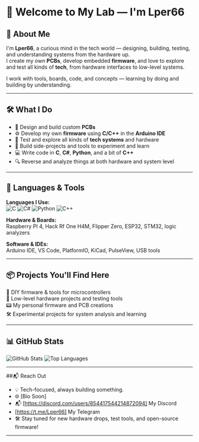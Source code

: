 # 👋 Welcome to My Lab — I'm Lper66

## 🧠 About Me

I'm **Lper66**, a curious mind in the tech world — designing, building, testing, and understanding systems from the hardware up.  
I create my own **PCBs**, develop embedded **firmware**, and love to explore and test all kinds of **tech**, from hardware interfaces to low-level systems.

I work with tools, boards, code, and concepts — learning by doing and building by understanding.

---

## 🛠️ What I Do

- 🧩 Design and build custom **PCBs**
- ⚙️ Develop my own **firmware** using **C/C++** in the **Arduino IDE**
- 🔌 Test and explore all kinds of **tech systems** and hardware
- 🧪 Build side-projects and tools to experiment and learn
- 💻 Write code in **C**, **C#**, **Python**, and a bit of **C++**
- 🔍 Reverse and analyze things at both hardware and system level

---

## 🧰 Languages & Tools

**Languages I Use:**  
![C](https://img.shields.io/badge/C-00599C?style=flat&logo=c&logoColor=white)
![C#](https://img.shields.io/badge/C%23-239120?style=flat&logo=c-sharp&logoColor=white)
![Python](https://img.shields.io/badge/Python-3776AB?style=flat&logo=python&logoColor=white)
![C++](https://img.shields.io/badge/C++-00599C?style=flat&logo=c%2B%2B&logoColor=white)

**Hardware & Boards:**  
Raspberry PI 4, Hack Rf One H4M, Flipper Zero, ESP32, STM32, logic analyzers

**Software & IDEs:**  
Arduino IDE, VS Code, PlatformIO, KiCad, PulseView, USB tools

---

## 📦 Projects You'll Find Here

🔌 DIY firmware & tools for microcontrollers    
🧠 Low-level hardware projects and testing tools  
📟 My personal firmware and PCB creations  
🛠️ Experimental projects for system analysis and learning

---

## 📊 GitHub Stats

![GitHub Stats](https://github-readme-stats.vercel.app/api?username=Lper66&show_icons=true&theme=tokyonight)
![Top Languages](https://github-readme-stats.vercel.app/api/top-langs/?username=Lper66&layout=compact&theme=tokyonight)

---

##📬 Reach Out

- 💡 Tech-focused, always building something.
- 🌐 [Bio Soon]
- 📬 [https://discord.com/users/854417544214872094] My Discord
-   [https://t.me/Lper66] My Telegram
- 🛠️ Stay tuned for new hardware drops, test tools, and open-source firmware!

---
